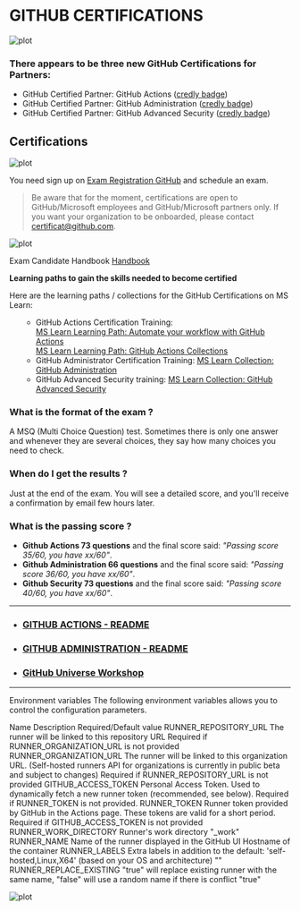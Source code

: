 # GITHUB CERTIFICATIONS

![plot](./media/socialcard.png)

### There appears to be three new GitHub Certifications for Partners:

<ul>
    <li>GitHub Certified Partner: GitHub Actions (<a href="https://www.credly.com/org/github/badge/github-actions" target="_blank" rel="noopener">credly badge</a>)</li>
    <li>GitHub Certified Partner: GitHub Administration (<a href="https://www.credly.com/org/github/badge/github-administration" target="_blank" rel="noopener">credly badge</a>)</li>
    <li>GitHub Certified Partner: GitHub Advanced Security (<a href="https://www.credly.com/org/github/badge/github-advanced-security" target="_blank" rel="noopener">credly badge</a>)</li>
</ul>

## Certifications
![plot](./media/certification_list.jpeg)

You need sign up on [Exam Registration GitHub](https://examregistration.github.com) and schedule an exam.
> Be aware that for the moment, certifications are open to GitHub/Microsoft employees and GitHub/Microsoft partners
> only. If you want your organization to be onboarded, please contact certificat@github.com.

![plot](./badges/github-certifications-badges.webp)

Exam Candidate Handbook [Handbook](https://examregistration.github.com/handbook)

**Learning paths to gain the skills needed to become certified**

<p>Here are the learning paths / collections for the GitHub Certifications on MS Learn:</p>
<ul>
<ul>
<li>GitHub Actions Certification Training:
    </br>
    <a href="https://docs.microsoft.com/en-us/training/paths/automate-workflow-github-actions/" target="_blank" rel="noopener">MS Learn Learning Path: Automate your workflow with GitHub Actions</a>
    </br> 
    <a href="https://learn.microsoft.com/en-us/users/githubtraining/collections/n5p4a5z7keznp5" target="_blank" rel="noopener">MS Learn Learning Path: GitHub Actions Collections</a>
</li>
<li>GitHub Administrator Certification Training: 
    <a href="https://docs.microsoft.com/en-us/users/githubtraining/collections/mom7u1gzjdxw03" target="_blank" rel="noopener">MS Learn Collection: GitHub Administration</a>
</li>
<li>GitHub Advanced Security training: 
    <a href="https://docs.microsoft.com/en-us/users/githubtraining/collections/rqymc6yw8q5rey" target="_blank" rel="noopener">MS Learn Collection: GitHub Advanced Security</a>
</li>
</ul></ul>

### What is the format of the exam ?

A MSQ (Multi Choice Question) test. Sometimes there is only one answer and whenever they are several choices, they say how many choices you need to check.

### When do I get the results ?

Just at the end of the exam. You will see a detailed score, and you'll receive a confirmation by email few hours later.

### What is the passing score ?
- **Github Actions 73 questions** and the final score said: _"Passing score 35/60, you have xx/60"_.
- **Github Administration 66 questions** and the final score said: _"Passing score 36/60, you have xx/60"_.
- **Github Security 73 questions** and the final score said: _"Passing score 40/60, you have xx/60"_.

---
- ### [GITHUB ACTIONS - README](./github-actions/README.md)

- ### [GITHUB ADMINISTRATION - README](./github-administration/README.md)

- ### [GitHub Universe Workshop](https://github.com/githubuniverseworkshops)
***

Environment variables
The following environment variables allows you to control the configuration parameters.

Name	Description	Required/Default value
RUNNER_REPOSITORY_URL	The runner will be linked to this repository URL	Required if RUNNER_ORGANIZATION_URL is not provided
RUNNER_ORGANIZATION_URL	The runner will be linked to this organization URL. (Self-hosted runners API for organizations is currently in public beta and subject to changes)	Required if RUNNER_REPOSITORY_URL is not provided
GITHUB_ACCESS_TOKEN	Personal Access Token. Used to dynamically fetch a new runner token (recommended, see below).	Required if RUNNER_TOKEN is not provided.
RUNNER_TOKEN	Runner token provided by GitHub in the Actions page. These tokens are valid for a short period.	Required if GITHUB_ACCESS_TOKEN is not provided
RUNNER_WORK_DIRECTORY	Runner's work directory	"_work"
RUNNER_NAME	Name of the runner displayed in the GitHub UI	Hostname of the container
RUNNER_LABELS	Extra labels in addition to the default: 'self-hosted,Linux,X64' (based on your OS and architecture)	""
RUNNER_REPLACE_EXISTING	"true" will replace existing runner with the same name, "false" will use a random name if there is conflict	"true"

![plot](./media/force.jpg)
